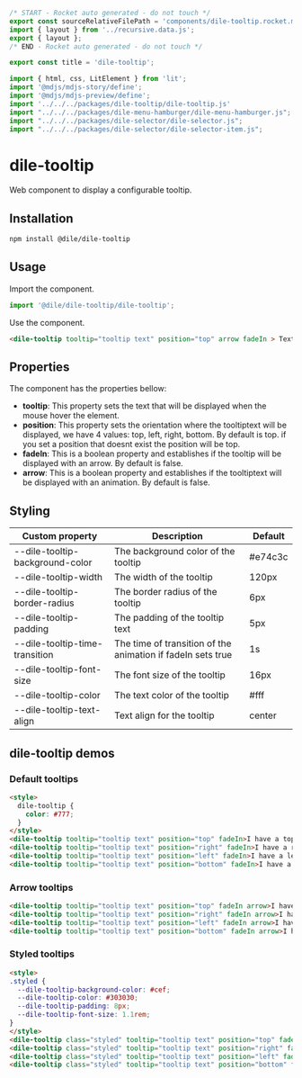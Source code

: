 ```js server
/* START - Rocket auto generated - do not touch */
export const sourceRelativeFilePath = 'components/dile-tooltip.rocket.md';
import { layout } from '../recursive.data.js';
export { layout };
/* END - Rocket auto generated - do not touch */

export const title = 'dile-tooltip';
```

```js script
import { html, css, LitElement } from 'lit'; 
import '@mdjs/mdjs-story/define';
import '@mdjs/mdjs-preview/define';
import '../../../packages/dile-tooltip/dile-tooltip.js'
import "../../../packages/dile-menu-hamburger/dile-menu-hamburger.js";
import "../../../packages/dile-selector/dile-selector.js";
import "../../../packages/dile-selector/dile-selector-item.js";
```

# dile-tooltip

Web component to display a configurable tooltip.

## Installation

```bash
npm install @dile/dile-tooltip
```

## Usage

Import the component.

```javascript
import '@dile/dile-tooltip/dile-tooltip';
```

Use the component.

```html
<dile-tooltip tooltip="tooltip text" position="top" arrow fadeIn > Text </dile-tooltip>
```

## Properties

The component has the properties bellow:

- **tooltip**: This property sets the text that will be displayed when the mouse hover the element.
- **position**: This property sets the orientation where the tooltiptext will be displayed, we have 4 values: top, left, right, bottom. By default is top. if you set
a position that doesnt exist the position will be top.
- **fadeIn**: This is a boolean property and establishes if the tooltip will be displayed with an arrow. By default is false.
- **arrow**: This is a boolean property and establishes if the tooltiptext will be displayed with an animation. By default is false.

## Styling

Custom property | Description | Default
----------------|-------------|---------
--dile-tooltip-background-color | The background color of the tooltip | #e74c3c
--dile-tooltip-width | The width of the tooltip | 120px
--dile-tooltip-border-radius | The border radius of the tooltip | 6px
--dile-tooltip-padding | The padding of the tooltip text | 5px
--dile-tooltip-time-transition | The time of transition of the animation if fadeIn sets true | 1s
--dile-tooltip-font-size | The font size of the tooltip | 16px
--dile-tooltip-color | The text color of the tooltip | #fff
--dile-tooltip-text-align | Text align for the tooltip | center

## dile-tooltip demos

### Default tooltips

```html preview-story
<style>
  dile-tooltip {
    color: #777;
  }
</style>
<dile-tooltip tooltip="tooltip text" position="top" fadeIn>I have a top tooltip</dile-tooltip> | 
<dile-tooltip tooltip="tooltip text" position="right" fadeIn>I have a right tooltip</dile-tooltip> | 
<dile-tooltip tooltip="tooltip text" position="left" fadeIn>I have a left tooltip</dile-tooltip> | 
<dile-tooltip tooltip="tooltip text" position="bottom" fadeIn>I have a bottom tooltip</dile-tooltip> 
```

### Arrow tooltips

```html preview-story
<dile-tooltip tooltip="tooltip text" position="top" fadeIn arrow>I have a top tooltip</dile-tooltip> | 
<dile-tooltip tooltip="tooltip text" position="right" fadeIn arrow>I have a right tooltip</dile-tooltip> | 
<dile-tooltip tooltip="tooltip text" position="left" fadeIn arrow>I have a left tooltip</dile-tooltip> | 
<dile-tooltip tooltip="tooltip text" position="bottom" fadeIn arrow>I have a bottom tooltip</dile-tooltip> 
```

### Styled tooltips

```html preview-story
<style>
.styled {
  --dile-tooltip-background-color: #cef;
  --dile-tooltip-color: #303030;
  --dile-tooltip-padding: 8px;
  --dile-tooltip-font-size: 1.1rem;
}
</style>
<dile-tooltip class="styled" tooltip="tooltip text" position="top" fadeIn arrow>I have a top tooltip</dile-tooltip> | 
<dile-tooltip class="styled" tooltip="tooltip text" position="right" fadeIn arrow>I have a right tooltip</dile-tooltip> | 
<dile-tooltip class="styled" tooltip="tooltip text" position="left" fadeIn arrow>I have a left tooltip</dile-tooltip> | 
<dile-tooltip class="styled" tooltip="tooltip text" position="bottom" fadeIn arrow>I have a bottom tooltip</dile-tooltip> 
```